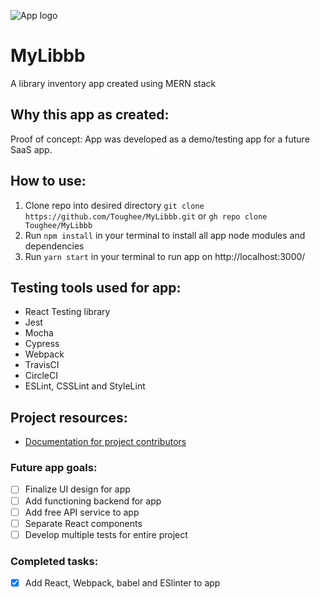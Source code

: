 ![App logo](./src/img/MyLibbb_logo.svg)

# MyLibbb

A library inventory app created using MERN stack
## Why this app as created: 

Proof of concept: App was developed as a demo/testing app for a future SaaS app. 
## How to use:

1. Clone repo into desired directory ```git clone https://github.com/Toughee/MyLibbb.git``` or ```gh repo clone Toughee/MyLibbb```
2. Run ```npm install``` in your terminal to install all app node modules and dependencies
3. Run ```yarn start``` in your terminal to run app on http://localhost:3000/
## Testing tools used for app:

- React Testing library
- Jest
- Mocha
- Cypress
- Webpack
- TravisCI
- CircleCI
- ESLint, CSSLint and StyleLint
## Project resources:

- [Documentation for project contributors](https://github.com/Toughee/MyLibbb/tree/main/docs)
### Future app goals:

- [ ] Finalize UI design for app
- [ ] Add functioning backend for app
- [ ] Add free API service to app
- [ ] Separate React components
- [ ] Develop multiple tests for entire project
### Completed tasks:

- [x] Add React, Webpack, babel and ESlinter to app